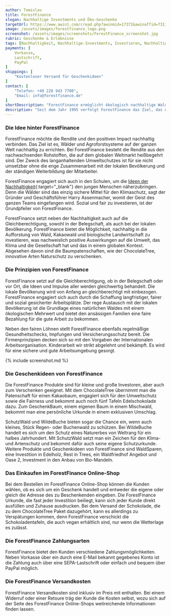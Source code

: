 ```yaml
---
author: Tomislav
title: ForestFinance
slogan: Nachhaltige Investments und Öko-Geschenke
targetUrl: https://www.awin1.com/cread.php?awinmid=17372&awinaffid=731132
image: /assets/images/forestfinance_logo.png
screenshot: /assets/images/screenshots/ForestFinance_screenshot.jpg
rubric: Geschenke & Erlebnisse
tags: [Nachhaltigkeit, Nachhaltige-Investments, Investieren, Nachhaltig, Geschenke, Geschenkideen]
payments: [
    Vorkasse,
    Lastschrift,
    PayPal
]
shippings: [
    "Kostenloser Versand für Geschenkideen"
]
contact: [
    "Telefon: +49 228 943 7780",
    "Email: info@forestfinance.de"
]
shortDescription: "ForestFinance ermöglicht ökologisch nachhaltige Waldinvestments, um auf der ganzen Welt umweltfreundliche Agroforstsysteme für eine grünere Zukunft zu schaffen."
description: "Seit dem Jahr 1995 verfolgt ForestFinance das Ziel, das nachhaltige Investieren für jeden möglich zu machen. Dabei stehen 25 Prozent der ForestFinance Waldflächen ausschließlich unter Naturschutz, während der Rest zum Anbau ökologischer Hölzer dient. Auf dem Weltmarkt besteht damit die Möglichkeit sich illegalem Raubbau von Regenwäldern entgegenzustellen."
---
```


### Die Idee hinter ForestFinance

ForestFinance möchte die Rendite und den positiven Impact nachhaltig verbinden. Das Ziel ist es, Wälder und Agroforstsysteme auf der ganzen Welt nachhaltig zu errichten. Bei ForestFinance besteht die Rendite aus den nachwachsenden Rohstoffen, die auf dem globalen Weltmarkt heißbegehrt sind. Der Zweck des langanhaltenden Umweltschutzes ist für sie nicht umsetzbar ohne die enge Zusammenarbeit mit der lokalen Bevölkerung und der ständigen Weiterbildung der Mitarbeiter. 

ForestFinance engagiert sich auch in den Schulen, um die [Ideen der Nachhaltigkeit](https://www.forestfinance.de/ueber-uns/
){:target="_blank"} den jungen Menschen näherzubringen. Denn die Wälder sind das einzig sichere Mittel für den Klimaschutz, sagt der Gründer und Geschäftsführer Harry Assenmacher, womit der Geist des ganzen Teams eingefangen wird. Sozial und fair zu investieren, ist der Grundpfeiler von ForestFinance.

ForestFinance setzt neben der Nachhaltigkeit auch auf die Gleichberechtigung, sowohl in der Belegschaft, als auch bei der lokalen Bevölkerung. ForestFinance bietet die Möglichkeit, nachhaltig in die Aufforstung von Wald, Kakaowald und biologische Landwirtschaft zu investieren, was nachweislich positive Auswirkungen auf die Umwelt, das Klima und die Gesellschaft hat und das in einem globalen Kontext. Abgesehen davon sind die Baumpatenschaften, wie der ChocolateTree, innovative Arten Naturschutz zu verschenken.

### Die Prinzipien von ForestFinance

ForestFinance setzt auf die Gleichberechtigung, ob in der Belegschaft oder vor Ort, die Ideen und Impulse aller werden gleichwertig behandelt. Die lokale Bevölkerung wird von Anfang an gleichberechtigt mit einbezogen. ForestFinance engagiert sich auch durch die Schaffung langfristiger, fairer und sozial gesicherter Arbeitsplätze. Der rege Austausch mit der lokalen Bevölkerung ist die Grundlage eines natürlichen Waldes mit einem ökologischen Mehrwert und bietet den ansässigen Familien eine faire Bezahlung für die gute Arbeit zu bekommen.

Neben den fairen Löhnen stellt ForestFinance ebenfalls regelmäßige Gesundheitschecks, Impfungen und Versicherungsschutz bereit. Die Firmenprinzipien decken sich so mit den Vorgaben der Internationalen Arbeitsorganisation. Kinderarbeit wir strikt abgelehnt und bekämpft. Es wird für eine sichere und gute Arbeitsumgebung gesorgt.

{% include screenshot.md %}

### Die Geschenkideen von ForestFinance

Die ForestFinance Produkte sind für kleine und große Investoren, aber auch zum Verschenken geeignet. Mit dem ChocolateTree übernimmt man die Patenschaft für einen Kakaobaum, engagiert sich für den Umweltschutz sowie die Fairness und bekommt auch noch fünf Tafeln Edelschokolade dazu. Zum GeschenkBaum, einem eigenen Baum in einem Mischwald, bekommt man eine persönliche Urkunde in einem exklusiven Umschlag.

SchutzWald und WildeBuche bieten sogar die Chance ein, wenn auch kleines, Stück Regen- oder Buchenwald zu schützen. Bei WildeBuche handelt es sich um den Schutz eines Naturerbes von Weltrang für ein halbes Jahrhundert. Mit SchutzWald setzt man ein Zeichen für den Klima- und Artenschutz und bekommt dafür auch seine eigene Schutzurkunde. Weitere Produkte und Geschenkideen von ForestFinance sind WaldSparen, eine Investition in Edelholz, Rest in Trees, ein Waldfriedhof Angebot und Oase 2, Investment in den Anbau von Bio-Mandeln.

### Das Einkaufen im ForestFinance Online-Shop

Bei dem Bestellen im ForestFinance Online-Shop können die Kunden wählen, ob es sich um ein Geschenk handelt und entweder die eigene oder gleich die Adresse des zu Beschenkenden eingeben. Die ForestFinance Urkunde, die fast jeder Investition beiliegt, kann sich jeder Kunde direkt ausfüllen und Zuhause ausdrucken. Bei dem Versand der Schokolade, die zu dem ChocolateTree Paket dazugehört, kann es allerdings zu Verspätungen kommen, denn ForestFinance verschickt die Schokoladentafeln, die auch vegan erhältlich sind, nur wenn die Wetterlage es zulässt.

### Die ForestFinance Zahlungsarten

ForestFinance bietet den Kunden verschiedene Zahlungsmöglichkeiten. Neben Vorkasse über ein durch eine E-Mail bekannt gegebenes Konto ist die Zahlung auch über eine SEPA-Lastschrift oder einfach und bequem über PayPal möglich.

### Die ForestFinance Versandkosten

ForestFinance Versandkosten sind inklusiv im Preis mit enthalten. Bei einem Widerruf oder einer Retoure träg der Kunde die Kosten selbst, wozu sich auf der Seite des ForestFinance Online-Shops weitreichende Informationen finden lassen.